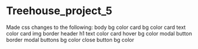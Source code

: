 # Treehouse_project_5

Made css changes to the following:
body bg color
card bg color
card text color
card img border
header h1 text color
card hover bg color
modal button border
modal buttons bg color
close button bg color
